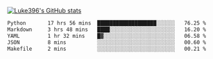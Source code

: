 [![Luke396's GitHub stats](https://github-readme-stats.vercel.app/api?username=luke396&show_icons=true&theme=synthwave&hide=stars)](https://github.com/anuraghazra/github-readme-stats)

<!--START_SECTION:waka-->

```txt
Python       17 hrs 56 mins  ███████████████████░░░░░░   76.25 %
Markdown     3 hrs 48 mins   ████░░░░░░░░░░░░░░░░░░░░░   16.20 %
YAML         1 hr 32 mins    █▓░░░░░░░░░░░░░░░░░░░░░░░   06.58 %
JSON         8 mins          ░░░░░░░░░░░░░░░░░░░░░░░░░   00.60 %
Makefile     2 mins          ░░░░░░░░░░░░░░░░░░░░░░░░░   00.21 %
```

<!--END_SECTION:waka-->

<!--
**luke396/luke396** is a ✨ _special_ ✨ repository because its `README.md` (this file) appears on your GitHub profile.

Here are some ideas to get you started:

- 🔭 I’m currently working on ...
- 🌱 I’m currently learning ...
- 👯 I’m looking to collaborate on ...
- 🤔 I’m looking for help with ...
- 💬 Ask me about ...
- 📫 How to reach me: ...
- 😄 Pronouns: ...
- ⚡ Fun fact: ...
-->

